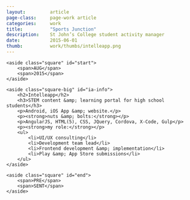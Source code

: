 ```yaml
---
layout: 		article
page-class: 	page-work article
categories: 	work
title:  		"Sports Junction"
description:	St John’s College student activity manager
date:   		2015-06-01
thumb: 			work/thumbs/intelleapp.png
---
```


<section id="sportsjunction">

    <aside class="square" id="start">
        <span>AUG</span>
        <span>2015</span>
    </aside>
    
    <aside class="square-big" id="ia-info">
        <h2>Intelleapp</h2>
        <h3>STEM content &amp; learning portal for high school students</h3>
        <p>Android, iOS App &amp; website.</p>
        <p><strong>nuts &amp; bolts:</strong></p>
        <p>AngularJS, HTML(5), CSS, JQuery, Cordova, X-Code, Gulp</p>
        <p><strong>my role:</strong></p>
        <ul>
            <li>UI/UX consulting</li>
            <li>Development team lead</li>
            <li>Frontend development &amp; implementation</li>
            <li>Play &amp; App Store submissions</li>
        </ul>
    </aside>

    <aside class="square" id="end">
        <span>PRE</span>
        <span>SENT</span>
    </aside>
    
</section>